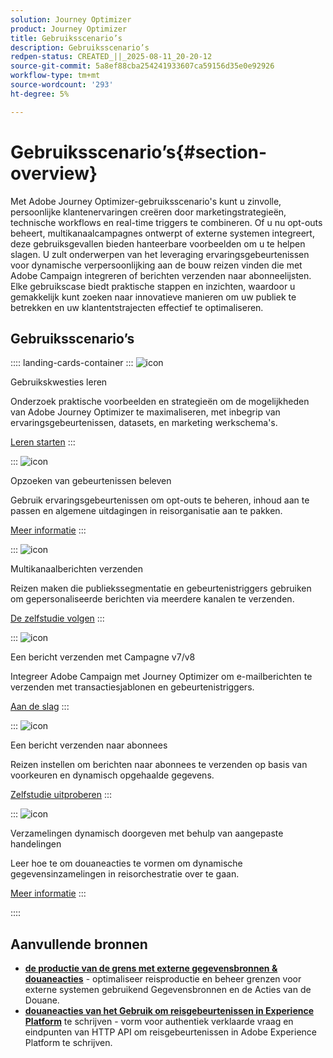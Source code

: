 ```yaml
---
solution: Journey Optimizer
product: Journey Optimizer
title: Gebruiksscenario’s
description: Gebruiksscenario’s
redpen-status: CREATED_||_2025-08-11_20-20-12
source-git-commit: 5a8ef88cba254241933607ca59156d35e0e92926
workflow-type: tm+mt
source-wordcount: '293'
ht-degree: 5%

---
```



# Gebruiksscenario’s{#section-overview}

Met Adobe Journey Optimizer-gebruiksscenario&#39;s kunt u zinvolle, persoonlijke klantenervaringen creëren door marketingstrategieën, technische workflows en real-time triggers te combineren. Of u nu opt-outs beheert, multikanaalcampagnes ontwerpt of externe systemen integreert, deze gebruiksgevallen bieden hanteerbare voorbeelden om u te helpen slagen. U zult onderwerpen van het leveraging ervaringsgebeurtenissen voor dynamische verpersoonlijking aan de bouw reizen vinden die met Adobe Campaign integreren of berichten verzenden naar abonneelijsten. Elke gebruikscase biedt praktische stappen en inzichten, waardoor u gemakkelijk kunt zoeken naar innovatieve manieren om uw publiek te betrekken en uw klantentstrajecten effectief te optimaliseren.

## Gebruiksscenario’s

:::: landing-cards-container
:::
![icon](https://cdn.experienceleague.adobe.com/icons/book.svg?lang=nl-NL)

Gebruikskwesties leren

Onderzoek praktische voorbeelden en strategieën om de mogelijkheden van Adobe Journey Optimizer te maximaliseren, met inbegrip van ervaringsgebeurtenissen, datasets, en marketing werkschema&#39;s.

[Leren starten](../using/building-journeys/jo-use-cases.md)
:::

:::
![icon](https://cdn.experienceleague.adobe.com/icons/list-check.svg?lang=nl-NL)

Opzoeken van gebeurtenissen beleven

Gebruik ervaringsgebeurtenissen om opt-outs te beheren, inhoud aan te passen en algemene uitdagingen in reisorganisatie aan te pakken.

[Meer informatie](../using/building-journeys/exp-event-lookup.md)
:::

:::
![icon](https://cdn.experienceleague.adobe.com/icons/circle-play.svg?lang=nl-NL)

Multikanaalberichten verzenden

Reizen maken die publiekssegmentatie en gebeurtenistriggers gebruiken om gepersonaliseerde berichten via meerdere kanalen te verzenden.

[De zelfstudie volgen](../using/building-journeys/journeys-uc.md)
:::

:::
![icon](https://cdn.experienceleague.adobe.com/icons/puzzle-piece.svg?lang=nl-NL)

Een bericht verzenden met Campagne v7/v8

Integreer Adobe Campaign met Journey Optimizer om e-mailberichten te verzenden met transactiesjablonen en gebeurtenistriggers.

[Aan de slag](../using/building-journeys/ajo-ac.md)
:::

:::
![icon](https://cdn.experienceleague.adobe.com/icons/list-check.svg?lang=nl-NL)

Een bericht verzenden naar abonnees

Reizen instellen om berichten naar abonnees te verzenden op basis van voorkeuren en dynamisch opgehaalde gegevens.

[Zelfstudie uitproberen](../using/building-journeys/message-to-subscribers-uc.md)
:::

:::
![icon](https://cdn.experienceleague.adobe.com/icons/code-branch.svg?lang=nl-NL)

Verzamelingen dynamisch doorgeven met behulp van aangepaste handelingen

Leer hoe te om douaneacties te vormen om dynamische gegevensinzamelingen in reisorchestratie over te gaan.

[Meer informatie](../using/building-journeys/collections.md)
:::

::::


## Aanvullende bronnen

- **[de productie van de grens met externe gegevensbronnen &amp; douaneacties](../using/building-journeys/limit-throughput.md)** - optimaliseer reisproductie en beheer grenzen voor externe systemen gebruikend Gegevensbronnen en de Acties van de Douane.
- **[douaneacties van het Gebruik om reisgebeurtenissen in Experience Platform](../using/building-journeys/custom-action-aep.md)** te schrijven - vorm voor authentiek verklaarde vraag en eindpunten van HTTP API om reisgebeurtenissen in Adobe Experience Platform te schrijven.
